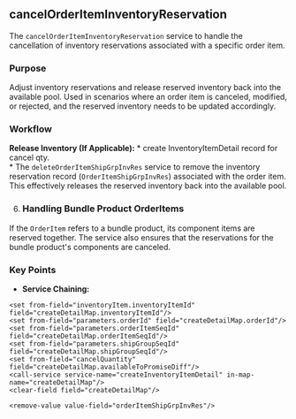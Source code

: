 ## cancelOrderItemInventoryReservation
The `cancelOrderItemInventoryReservation` service to handle the cancellation of inventory reservations associated with a specific order item. 

### Purpose
Adjust inventory reservations and release reserved inventory back into the available pool. Used in scenarios where an order item is canceled, modified, or rejected, and the reserved inventory needs to be updated accordingly.

### Workflow

 **Release Inventory (If Applicable):**
       * create InventoryItemDetail record for cancel qty.  
       * The `deleteOrderItemShipGrpInvRes` service to remove the inventory reservation record (`OrderItemShipGrpInvRes`) associated with the order item. This effectively releases the reserved inventory back into the available pool.

6. ### **Handling Bundle Product OrderItems**
If the `OrderItem` refers to a bundle product, its component items are reserved together. The service also ensures that the reservations for the bundle product's components are canceled.


### Key Points

*   **Service Chaining:**

```
<set from-field="inventoryItem.inventoryItemId" field="createDetailMap.inventoryItemId"/>
<set from-field="parameters.orderId" field="createDetailMap.orderId"/>
<set from-field="parameters.orderItemSeqId" field="createDetailMap.orderItemSeqId"/>
<set from-field="parameters.shipGroupSeqId" field="createDetailMap.shipGroupSeqId"/>
<set from-field="cancelQuantity" field="createDetailMap.availableToPromiseDiff"/>
<call-service service-name="createInventoryItemDetail" in-map-name="createDetailMap"/>
<clear-field field="createDetailMap"/>

<remove-value value-field="orderItemShipGrpInvRes"/>

```

